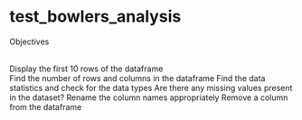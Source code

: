 # test_bowlers_analysis
Objectives

<br>Display the first 10 rows of the dataframe
<br>Find the number of rows and columns in the dataframe
Find the data statistics and check for the data types
Are there any missing values present in the dataset?
Rename the column names appropriately
Remove a column from the dataframe
